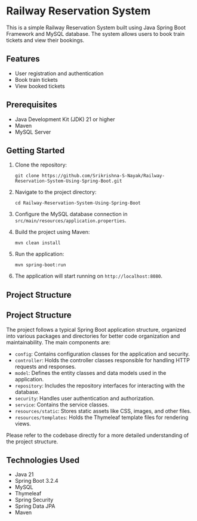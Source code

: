 # Railway Reservation System

This is a simple Railway Reservation System built using Java Spring Boot Framework and MySQL database. The system allows users to book train tickets and view their bookings.

## Features

- User registration and authentication
- Book train tickets
- View booked tickets

## Prerequisites

- Java Development Kit (JDK) 21 or higher
- Maven
- MySQL Server

## Getting Started

1. Clone the repository:
   ```
   git clone https://github.com/Srikrishna-S-Nayak/Railway-Reservation-System-Using-Spring-Boot.git
   ```
   
2. Navigate to the project directory:
    ```
    cd Railway-Reservation-System-Using-Spring-Boot
    ```
    
3. Configure the MySQL database connection in `src/main/resources/application.properties`.

4. Build the project using Maven:
    ```
    mvn clean install
    ```
    
5. Run the application:
    ```
    mvn spring-boot:run
    ```
    
6. The application will start running on `http://localhost:8080`.

## Project Structure

## Project Structure

The project follows a typical Spring Boot application structure, organized into various packages and directories for better code organization and maintainability. The main components are:

- `config`: Contains configuration classes for the application and security.
- `controller`: Holds the controller classes responsible for handling HTTP requests and responses.
- `model`: Defines the entity classes and data models used in the application.
- `repository`: Includes the repository interfaces for interacting with the database.
- `security`: Handles user authentication and authorization.
- `service`: Contains the service classes.
- `resources/static`: Stores static assets like CSS, images, and other files.
- `resources/templates`: Holds the Thymeleaf template files for rendering views.

Please refer to the codebase directly for a more detailed understanding of the project structure.

## Technologies Used

- Java 21
- Spring Boot 3.2.4
- MySQL
- Thymeleaf
- Spring Security
- Spring Data JPA
- Maven
